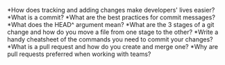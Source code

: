 
*How does tracking and adding changes make developers' lives easier?
*What is a commit?
*What are the best practices for commit messages?
*What does the HEAD^ argument mean?
*What are the 3 stages of a git change and how do you move a file from one stage to the other?
*Write a handy cheatsheet of the commands you need to commit your changes?
*What is a pull request and how do you create and merge one?
*Why are pull requests preferred when working with teams?